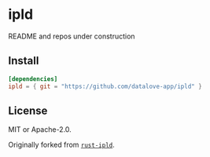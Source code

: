 # ipld

README and repos under construction

## Install

```toml
[dependencies]
ipld = { git = "https://github.com/datalove-app/ipld" }
```

## License

MIT or Apache-2.0.

Originally forked from [`rust-ipld`](https://github.com/rust-ipfs/rust-ipld).
